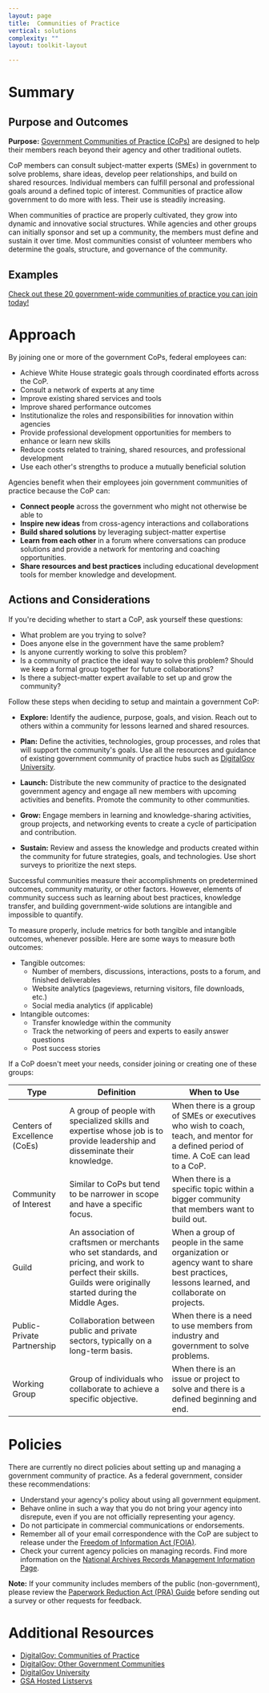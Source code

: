 ```yaml
---
layout: page
title:  Communities of Practice
vertical: solutions
complexity: ""
layout: toolkit-layout

---
```


# Summary

## Purpose and Outcomes

**Purpose:** [Government Communities of Practice (CoPs)](https://www.digitalgov.gov/communities/) are designed to help their members reach beyond their agency and other traditional outlets.

CoP members can consult subject-matter experts (SMEs) in government to solve problems, share ideas, develop peer relationships, and build on shared resources. Individual members can fulfill personal and professional goals around a defined topic of interest. Communities of practice allow government to do more with less. Their use is steadily increasing.

When communities of practice are properly cultivated, they grow into dynamic and innovative social structures. While agencies and other groups can initially sponsor and set up a community, the members must define and sustain it over time. Most communities consist of volunteer members who determine the goals, structure, and governance of the community.

## Examples

[Check out these 20 government-wide communities of practice you can join today!](https://www.digitalgov.gov/communities/)

# Approach

By joining one or more of the government CoPs, federal employees can:

-  Achieve White House strategic goals through coordinated efforts across the CoP.
-  Consult a network of experts at any time
-  Improve existing shared services and tools
-  Improve shared performance outcomes
-  Institutionalize the roles and responsibilities for innovation within agencies
-  Provide professional development opportunities for members to enhance or learn new skills
-  Reduce costs related to training, shared resources, and professional development
-  Use each other's strengths to produce a mutually beneficial solution

Agencies benefit when their employees join government communities of practice because the CoP can:

- **Connect people** across the government who might not otherwise be able to
- **Inspire new ideas** from cross-agency interactions and collaborations
- **Build shared solutions** by leveraging subject-matter expertise
- **Learn from each other** in a forum where conversations can produce solutions and provide a network for mentoring and coaching opportunities.
- **Share resources and best practices** including educational development tools for member knowledge and development.

## Actions and Considerations

If you're deciding whether to start a CoP, ask yourself these questions:

- What problem are you trying to solve?
- Does anyone else in the government have the same problem?
- Is anyone currently working to solve this problem?
- Is a community of practice the ideal way to solve this problem? Should we keep a formal group together for future collaborations?
- Is there a subject-matter expert available to set up and grow the community?

Follow these steps when deciding to setup and maintain a government CoP:

- **Explore:** Identify the audience, purpose, goals, and vision. Reach out to others within a community for lessons learned and shared resources.

- **Plan:** Define the activities, technologies, group processes, and roles that will support the community&#39;s goals. Use all the resources and guidance of existing government community of practice hubs such as [DigitalGov University](https://www.digitalgov.gov/digitalgov-university/).

- **Launch:** Distribute the new community of practice to the designated government agency and engage all new members with upcoming activities and benefits. Promote the community to other communities.
- **Grow:** Engage members in learning and knowledge-sharing activities, group projects, and networking events to create a cycle of participation and contribution.

- **Sustain:** Review and assess the knowledge and products created within the community for future strategies, goals, and technologies. Use short surveys to prioritize the next steps.

Successful communities measure their accomplishments on predetermined outcomes, community maturity, or other factors. However, elements of community success such as learning about best practices, knowledge transfer, and building government-wide solutions are intangible and impossible to quantify.

To measure properly, include metrics for both tangible and intangible outcomes, whenever possible. Here are some ways to measure both outcomes:

- Tangible outcomes:
     - Number of members, discussions, interactions, posts to a forum, and finished deliverables
     - Website analytics (pageviews, returning visitors, file downloads, etc.)
     - Social media analytics (if applicable)
-  Intangible outcomes:
     - Transfer knowledge within the community
     - Track the networking of peers and experts to easily answer questions
     - Post success stories

If a CoP doesn't meet your needs, consider joining or creating one of these groups:

| **Type** | **Definition** | **When to Use** |
| --- | --- | --- |
| Centers of Excellence (CoEs) | A group of people with specialized skills and expertise whose job is to provide leadership and disseminate their knowledge. | When there is a group of SMEs or executives who wish to coach, teach, and mentor for a defined period of time. A CoE can lead to a CoP. |
| Community of Interest | Similar to CoPs but tend to be narrower in scope and have a specific focus. | When there is a specific topic within a bigger community that members want to build out. |
| Guild | An association of craftsmen or merchants who set standards, and pricing, and work to perfect their skills. Guilds were originally started during the Middle Ages. | When a group of people in the same organization or agency want to share best practices, lessons learned, and collaborate on projects. |
| Public-Private Partnership | Collaboration between public and private sectors, typically on a long-term basis. | When there is a need to use members from industry and government to solve problems. |
| Working Group | Group of individuals who collaborate to achieve a specific objective. | When there is an issue or project to solve and there is a defined beginning and end. |

<!--second-column-->

# Policies

There are currently no direct policies about setting up and managing a government community of practice. As a federal government, consider these recommendations:

- Understand your agency's policy about using all government equipment.
- Behave online in such a way that you do not bring your agency into disrepute, even if you are not officially representing your agency.
- Do not participate in commercial communications or endorsements.
- Remember all of your email correspondence with the CoP are subject to release under the [Freedom of Information Act (FOIA)](https://www.foia.gov/).
- Check your current agency policies on managing records. Find more information on the [National Archives Records Management Information Page](https://www.archives.gov/records-mgmt).

**Note:** If your community includes members of the public (non-government), please review the [Paperwork Reduction Act (PRA) Guide](https://www.opm.gov/about-us/open-government/digital-government-strategy/fitara/paperwork-reduction-act-guide.pdf) before sending out a survey or other requests for feedback.

# Additional Resources

- [DigitalGov: Communities of Practice](https://www.digitalgov.gov/communities/)
- [DigitalGov: Other Government Communities](https://www.digitalgov.gov/communities/other-government-communities/)
- [DigitalGov University](https://www.digitalgov.gov/digitalgov-university/)
- [GSA Hosted Listservs](https://www.digitalgov.gov/communities/manage-your-listserv-subscription/)